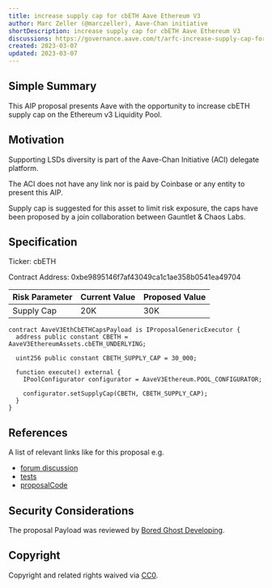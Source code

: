 ```yaml
---
title: increase supply cap for cbETH Aave Ethereum V3
author: Marc Zeller (@marczeller), Aave-Chan initiative
shortDescription: increase supply cap for cbETH Aave Ethereum V3
discussions: https://governance.aave.com/t/arfc-increase-supply-cap-for-cbeth-aave-ethereum-v3/11869
created: 2023-03-07
updated: 2023-03-07
---
```


## Simple Summary
This AIP proposal presents Aave with the opportunity to increase cbETH supply cap on the Ethereum v3 Liquidity Pool.

## Motivation

Supporting LSDs diversity is part of the Aave-Chan Initiative (ACI) delegate platform.

The ACI does not have any link nor is paid by Coinbase or any entity to present this AIP.

Supply cap is suggested for this asset to limit risk exposure, the caps have been proposed by a join collaboration between Gauntlet & Chaos Labs.

## Specification

Ticker: cbETH

Contract Address: 0xbe9895146f7af43049ca1c1ae358b0541ea49704

|Risk Parameter| Current Value| Proposed Value|
| --- | --- | --- |
|Supply Cap|20K| 30K|



```solidity
contract AaveV3EthCbETHCapsPayload is IProposalGenericExecutor {
  address public constant CBETH = AaveV3EthereumAssets.cbETH_UNDERLYING;

  uint256 public constant CBETH_SUPPLY_CAP = 30_000;

  function execute() external {
    IPoolConfigurator configurator = AaveV3Ethereum.POOL_CONFIGURATOR;

    configurator.setSupplyCap(CBETH, CBETH_SUPPLY_CAP);
  }
}
```

## References

A list of relevant links like for this proposal e.g.

- [forum discussion](https://governance.aave.com/t/arfc-increase-supply-cap-for-cbeth-aave-ethereum-v3/11869)
- [tests](https://github.com/bgd-labs/aave-proposals/blob/master/src/test/mainnet/cbethV3EthSupplyCapsPayloadTest.t.sol)
- [proposalCode](https://github.com/bgd-labs/aave-proposals/blob/master/src/contracts/mainnet/AaveV3EthCBETHSupplyCapsPayload.sol)

## Security Considerations

The proposal Payload was reviewed by [Bored Ghost Developing](https://bgdlabs.com/).

## Copyright

Copyright and related rights waived via [CC0](https://creativecommons.org/publicdomain/zero/1.0/).
